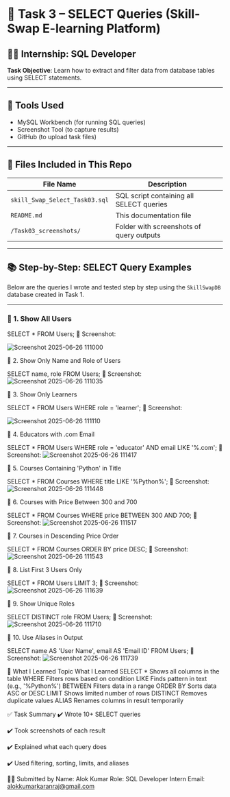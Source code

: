 # 📘 Task 3 – SELECT Queries (Skill-Swap E-learning Platform)

## 🧑‍💻 Internship: SQL Developer  
**Task Objective**: Learn how to extract and filter data from database tables using SELECT statements.

---

## 🔧 Tools Used
- MySQL Workbench (for running SQL queries)
- Screenshot Tool (to capture results)
- GitHub (to upload task files)

---

## 📂 Files Included in This Repo

| File Name | Description |
|-----------|-------------|
| `skill_Swap_Select_Task03.sql` | SQL script containing all SELECT queries |
| `README.md` | This documentation file |
| `/Task03_screenshots/` | Folder with screenshots of query outputs |

---

## 📚 Step-by-Step: SELECT Query Examples

Below are the queries I wrote and tested step by step using the `SkillSwapDB` database created in Task 1.

---

### 🔹 1. Show All Users  

SELECT * FROM Users;
📸 Screenshot:

![Screenshot 2025-06-26 111000](https://github.com/user-attachments/assets/e28b3571-2bb5-453e-baec-3a625eec5778)


🔹 2. Show Only Name and Role of Users

SELECT name, role FROM Users;
📸 Screenshot:
![Screenshot 2025-06-26 111035](https://github.com/user-attachments/assets/c50e10eb-26a1-4fa7-8f40-52d15b3f88de)


🔹 3. Show Only Learners

SELECT * FROM Users
WHERE role = 'learner';
📸 Screenshot:

![Screenshot 2025-06-26 111110](https://github.com/user-attachments/assets/d91f3186-9ead-462b-bf33-8dfe7c834722)



🔹 4. Educators with .com Email

SELECT * FROM Users
WHERE role = 'educator' AND email LIKE '%.com';
📸 Screenshot:
![Screenshot 2025-06-26 111417](https://github.com/user-attachments/assets/961a3119-7d3a-47f0-948d-3a0ce944e550)


🔹 5. Courses Containing 'Python' in Title

SELECT * FROM Courses
WHERE title LIKE '%Python%';
📸 Screenshot:
![Screenshot 2025-06-26 111448](https://github.com/user-attachments/assets/00733435-fff2-467f-a1db-965e5c7f7241)


🔹 6. Courses with Price Between 300 and 700

SELECT * FROM Courses
WHERE price BETWEEN 300 AND 700;
📸 Screenshot:
![Screenshot 2025-06-26 111517](https://github.com/user-attachments/assets/bd300bbd-689b-4f65-aa60-a2efb939d95c)


🔹 7. Courses in Descending Price Order

SELECT * FROM Courses
ORDER BY price DESC;
📸 Screenshot:
![Screenshot 2025-06-26 111543](https://github.com/user-attachments/assets/92ff7d0d-ef19-44be-87b3-159177ebbd2f)


🔹 8. List First 3 Users Only

SELECT * FROM Users
LIMIT 3;
📸 Screenshot:
![Screenshot 2025-06-26 111639](https://github.com/user-attachments/assets/e707cb52-d968-4502-a226-be8c26de18b0)




🔹 9. Show Unique Roles

SELECT DISTINCT role FROM Users;
📸 Screenshot:
![Screenshot 2025-06-26 111710](https://github.com/user-attachments/assets/d5980586-eb40-4450-b0a6-290ae840221b)



🔹 10. Use Aliases in Output

SELECT name AS 'User Name', email AS 'Email ID'
FROM Users;
📸 Screenshot:
![Screenshot 2025-06-26 111739](https://github.com/user-attachments/assets/67d46dc1-6cf1-4a2d-ab56-956b978ecf50)


🧠 What I Learned
Topic	What I Learned
SELECT *	Shows all columns in the table
WHERE	Filters rows based on condition
LIKE	Finds pattern in text (e.g., '%Python%')
BETWEEN	Filters data in a range
ORDER BY	Sorts data ASC or DESC
LIMIT	Shows limited number of rows
DISTINCT	Removes duplicate values
ALIAS	Renames columns in result temporarily

✅ Task Summary
✔️ Wrote 10+ SELECT queries

✔️ Took screenshots of each result

✔️ Explained what each query does

✔️ Used filtering, sorting, limits, and aliases


👨‍💻 Submitted by
Name: Alok Kumar
Role: SQL Developer Intern
Email: alokkumarkaranraj@gmail.com

